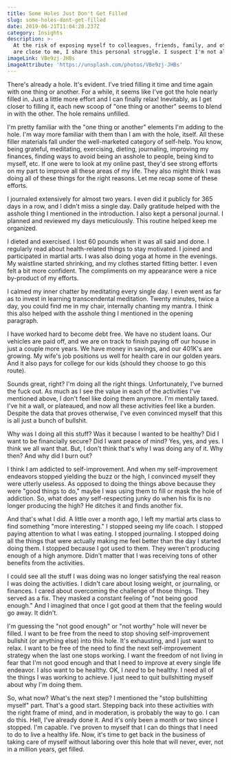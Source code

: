 ```yaml
---
title: Some Holes Just Don't Get Filled
slug: some-holes-dont-get-filled
date: 2019-06-21T11:04:28.237Z
category: Insights
description: >-
  At the risk of exposing myself to colleagues, friends, family, and others who
  are close to me, I share this personal struggle. I suspect I'm not alone.
imageLink: VBe9zj-JHBs
imageAttribute: 'https://unsplash.com/photos/VBe9zj-JHBs'
---
```

There's already a hole. It's evident. I've tried filling it time and time again with one thing or another. For a while, it seems like I've got the hole nearly filled in. Just a little more effort and I can finally relax! Inevitably, as I get closer to filling it, each new scoop of "one thing or another" seems to blend in with the other. The hole remains unfilled. 

I'm pretty familiar with the "one thing or another" elements I'm adding to the hole. I'm way more familiar with them than I am with the hole, itself. All these filler materials fall under the well-marketed category of self-help. You know, being grateful, meditating, exercising, dieting, journaling, improving my finances, finding ways to avoid being an asshole to people, being kind to myself, etc. If one were to look at my online past, they'd see strong efforts on my part to improve all these areas of my life. They also might think I was doing all of these things for the right reasons. Let me recap some of these efforts.

I journaled extensively for almost two years. I even did it publicly for 365 days in a row, and I didn't miss a single day. Daily gratitude helped with the asshole thing I mentioned in the introduction. I also kept a personal journal. I planned and reviewed my days meticulously. This routine helped keep me organized.

I dieted and exercised. I lost 60 pounds when it was all said and done. I regularly read about health-related things to stay motivated. I joined and participated in martial arts. I was also doing yoga at home in the evenings. My waistline started shrinking, and my clothes started fitting better. I even felt a bit more confident. The compliments on my appearance were a nice by-product of my efforts.

I calmed my inner chatter by meditating every single day. I even went as far as to invest in learning transcendental meditation. Twenty minutes, twice a day, you could find me in my chair, internally chanting my mantra. I think this also helped with the asshole thing I mentioned in the opening paragraph.

I have worked hard to become debt free. We have no student loans. Our vehicles are paid off, and we are on track to finish paying off our house in just a couple more years. We have money in savings, and our 401K's are growing. My wife's job positions us well for health care in our golden years. And it also pays for college for our kids (should they choose to go this route). 

Sounds great, right? I'm doing all the right things. Unfortunately, I've burned the fuck out. As much as I see the value in each of the activities I've mentioned above, I don't feel like doing them anymore. I'm mentally taxed. I've hit a wall, or plateaued, and now all these activities feel like a burden. Despite the data that proves otherwise, I've even convinced myself that this is all just a bunch of bullshit. 

Why was I doing all this stuff? Was it because I wanted to be healthy? Did I want to be financially secure? Did I want peace of mind? Yes, yes, and yes. I think we all want that. But, I don't think that's why I was doing any of it. Why then? And why did I burn out? 

I think I am addicted to self-improvement. And when my self-improvement endeavors stopped yielding the buzz or the high, I convinced myself they were utterly useless. As opposed to doing the things above because they were "good things to do," maybe I was using them to fill or mask the hole of addiction. So, what does any self-respecting junky do when his fix is no longer producing the high? He ditches it and finds another fix. 

And that's what I did. A little over a month ago, I left my martial arts class to find something "more interesting." I stopped seeing my life coach. I stopped paying attention to what I was eating. I stopped journaling. I stopped doing all the things that were actually making me feel better than the day I started doing them. I stopped because I got used to them. They weren't producing enough of a high anymore. Didn't matter that I was receiving tons of other benefits from the activities.

I could see all the stuff I was doing was no longer satisfying the real reason I was doing the activities. I didn't care about losing weight, or journaling, or finances. I cared about overcoming the challenge of those things. They served as a fix. They masked a constant feeling of "not being good enough." And I imagined that once I got good at them that the feeling would go away. It didn't.

I'm guessing the "not good enough" or "not worthy" hole will never be filled. I want to be free from the need to stop shoving self-improvement bullshit (or anything else) into this hole. It's exhausting, and I just want to relax. I want to be free of the need to find the next self-improvement strategy when the last one stops working. I want the freedom of not living in fear that I'm not good enough and that I need to improve at every single life endeavor. I also want to be healthy. OK, I _need_ to be healthy. I need all of the things I was working to achieve. I just need to quit bullshitting myself about why I'm doing them.

So, what now? What's the next step? I mentioned the "stop bullshitting myself" part. That's a good start. Stepping back into these activities with the right frame of mind, and in moderation, is probably the way to go. I can do this. Hell, I've already done it. And it's only been a month or two since I stopped. I'm capable. I've proven to myself that I can do things that I need to do to live a healthy life. Now, it's time to get back in the business of taking care of myself without laboring over this hole that will never, ever, not in a million years, get filled.
